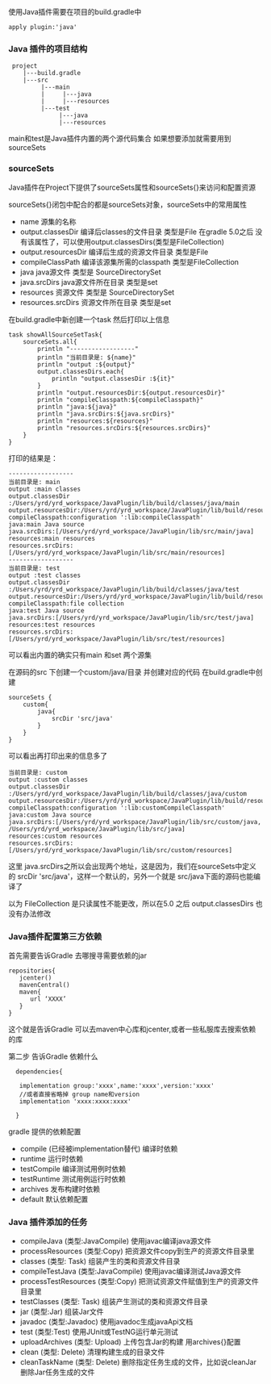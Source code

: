 使用Java插件需要在项目的build.gradle中
```
apply plugin:'java'
```
### Java 插件的项目结构
```
 project
    |---build.gradle
    |---src
         |---main
         |     |---java
         |     |---resources
         |---test
              |---java
              |---resources

```
main和test是Java插件内置的两个源代码集合
如果想要添加就需要用到sourceSets
### sourceSets
Java插件在Project下提供了sourceSets属性和sourceSets{}来访问和配置资源

sourceSets{}闭包中配合的都是sourceSets对象，sourceSets中的常用属性

- name 源集的名称
- output.classesDir 编译后classes的文件目录 类型是File  在gradle 5.0之后 没有该属性了，可以使用output.classesDirs(类型是FileCollection)
- output.resourcesDir 编译后生成的资源文件目录 类型是File
- compileClassPath 编译该源集所需的classpath 类型是FileCollection
- java  java源文件 类型是 SourceDirectorySet
- java.srcDirs java源文件所在目录 类型是set
- resources 资源文件 类型是 SourceDirectorySet
- resources.srcDirs 资源文件所在目录 类型是set

在build.gradle中新创建一个task 然后打印以上信息
```
task showAllSourceSetTask{
    sourceSets.all{
        println "------------------"
        println "当前目录是: ${name}"
        println "output :${output}"
        output.classesDirs.each{
            println "output.classesDir :${it}"
        }
        println "output.resourcesDir:${output.resourcesDir}"
        println "compileClasspath:${compileClasspath}"
        println "java:${java}"
        println "java.srcDirs:${java.srcDirs}"
        println "resources:${resources}"
        println "resources.srcDirs:${resources.srcDirs}"
    }
}

```

打印的结果是：
```
------------------
当前目录是: main
output :main classes
output.classesDir :/Users/yrd/yrd_workspace/JavaPlugin/lib/build/classes/java/main
output.resourcesDir:/Users/yrd/yrd_workspace/JavaPlugin/lib/build/resources/main
compileClasspath:configuration ':lib:compileClasspath'
java:main Java source
java.srcDirs:[/Users/yrd/yrd_workspace/JavaPlugin/lib/src/main/java]
resources:main resources
resources.srcDirs:[/Users/yrd/yrd_workspace/JavaPlugin/lib/src/main/resources]
------------------
当前目录是: test
output :test classes
output.classesDir :/Users/yrd/yrd_workspace/JavaPlugin/lib/build/classes/java/test
output.resourcesDir:/Users/yrd/yrd_workspace/JavaPlugin/lib/build/resources/test
compileClasspath:file collection
java:test Java source
java.srcDirs:[/Users/yrd/yrd_workspace/JavaPlugin/lib/src/test/java]
resources:test resources
resources.srcDirs:[/Users/yrd/yrd_workspace/JavaPlugin/lib/src/test/resources]
```
可以看出内置的确实只有main 和set 两个源集


在源码的src 下创建一个custom/java/目录 并创建对应的代码 
在build.gradle中创建
```
sourceSets {
    custom{
        java{
            srcDir 'src/java'
        }
    }
}
```

可以看出再打印出来的信息多了
```
当前目录是: custom
output :custom classes
output.classesDir :/Users/yrd/yrd_workspace/JavaPlugin/lib/build/classes/java/custom
output.resourcesDir:/Users/yrd/yrd_workspace/JavaPlugin/lib/build/resources/custom
compileClasspath:configuration ':lib:customCompileClasspath'
java:custom Java source
java.srcDirs:[/Users/yrd/yrd_workspace/JavaPlugin/lib/src/custom/java, /Users/yrd/yrd_workspace/JavaPlugin/lib/src/java]
resources:custom resources
resources.srcDirs:[/Users/yrd/yrd_workspace/JavaPlugin/lib/src/custom/resources]
```
这里 java.srcDirs之所以会出现两个地址，这是因为，我们在sourceSets中定义的 srcDir 'src/java'，这样一个默认的，另外一个就是 src/java下面的源码也能编译了

以为 FileCollection 是只读属性不能更改，所以在5.0 之后 output.classesDirs 也没有办法修改

### Java插件配置第三方依赖
首先需要告诉Gradle 去哪搜寻需要依赖的jar
```
repositories{
   jcenter()
   mavenCentral()
   maven{
      url ‘XXXX’
   }
}
```
这个就是告诉Gradle 可以去maven中心库和jcenter,或者一些私服库去搜索依赖的库

第二步 告诉Gradle 依赖什么
```
  dependencies{
   
   implementation group:'xxxx',name:'xxxx',version:'xxxx'
   //或者直接省略掉 group name和version
   implementation 'xxxx:xxxx:xxxx'
  
  }
```
gradle 提供的依赖配置
- compile (已经被implementation替代) 编译时依赖
- runtime  运行时依赖
- testCompile 编译测试用例时依赖
- testRuntime 测试用例运行时依赖
- archives  发布构建时依赖
- default 默认依赖配置
 

### Java 插件添加的任务

- compileJava (类型:JavaCompile) 使用javac编译java源文件
- processResources (类型:Copy) 把资源文件copy到生产的资源文件目录里
- classes (类型: Task) 组装产生的类和资源文件目录
- compileTestJava (类型:JavaCompile) 使用javac编译测试Java源文件
- processTestResources (类型:Copy) 把测试资源文件赋值到生产的资源文件目录里
- testClasses (类型: Task) 组装产生测试的类和资源文件目录
- jar (类型:Jar) 组装Jar文件
- javadoc (类型:Javadoc) 使用javadoc生成javaApi文档
- test (类型:Test) 使用JUnit或TestNG运行单元测试
- uploadArchives (类型: Upload) 上传包含Jar的构建 用archives{}配置
- clean (类型: Delete) 清理构建生成的目录文件
- cleanTaskName (类型: Delete)  删除指定任务生成的文件，比如说cleanJar 删除Jar任务生成的文件



































